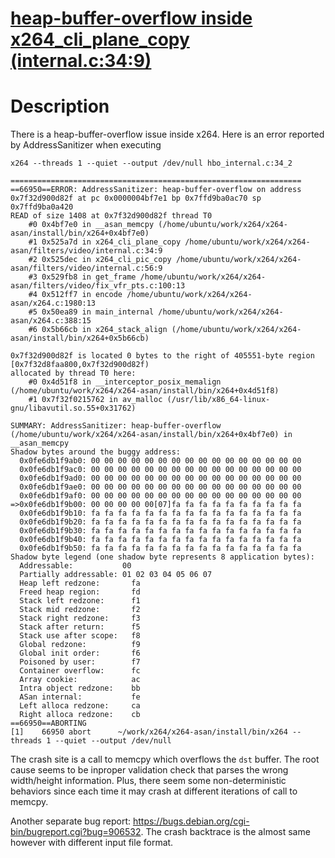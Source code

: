 # [heap-buffer-overflow inside x264_cli_plane_copy (internal.c:34:9)](https://mailman.videolan.org/pipermail/x264-devel/2019-February/012579.html)

# Description

There is a heap-buffer-overflow issue inside x264. Here is an error reported by AddressSanitizer when executing

```
x264 --threads 1 --quiet --output /dev/null hbo_internal.c:34_2
```

```
=================================================================
==66950==ERROR: AddressSanitizer: heap-buffer-overflow on address 0x7f32d900d82f at pc 0x0000004bf7e1 bp 0x7ffd9ba0ac70 sp 0x7ffd9ba0a420
READ of size 1408 at 0x7f32d900d82f thread T0
    #0 0x4bf7e0 in __asan_memcpy (/home/ubuntu/work/x264/x264-asan/install/bin/x264+0x4bf7e0)
    #1 0x525a7d in x264_cli_plane_copy /home/ubuntu/work/x264/x264-asan/filters/video/internal.c:34:9
    #2 0x525dec in x264_cli_pic_copy /home/ubuntu/work/x264/x264-asan/filters/video/internal.c:56:9
    #3 0x529fb8 in get_frame /home/ubuntu/work/x264/x264-asan/filters/video/fix_vfr_pts.c:100:13
    #4 0x512ff7 in encode /home/ubuntu/work/x264/x264-asan/x264.c:1980:13
    #5 0x50ea89 in main_internal /home/ubuntu/work/x264/x264-asan/x264.c:388:15
    #6 0x5b66cb in x264_stack_align (/home/ubuntu/work/x264/x264-asan/install/bin/x264+0x5b66cb)

0x7f32d900d82f is located 0 bytes to the right of 405551-byte region [0x7f32d8faa800,0x7f32d900d82f)
allocated by thread T0 here:
    #0 0x4d51f8 in __interceptor_posix_memalign (/home/ubuntu/work/x264/x264-asan/install/bin/x264+0x4d51f8)
    #1 0x7f32f0215762 in av_malloc (/usr/lib/x86_64-linux-gnu/libavutil.so.55+0x31762)

SUMMARY: AddressSanitizer: heap-buffer-overflow (/home/ubuntu/work/x264/x264-asan/install/bin/x264+0x4bf7e0) in __asan_memcpy
Shadow bytes around the buggy address:
  0x0fe6db1f9ab0: 00 00 00 00 00 00 00 00 00 00 00 00 00 00 00 00
  0x0fe6db1f9ac0: 00 00 00 00 00 00 00 00 00 00 00 00 00 00 00 00
  0x0fe6db1f9ad0: 00 00 00 00 00 00 00 00 00 00 00 00 00 00 00 00
  0x0fe6db1f9ae0: 00 00 00 00 00 00 00 00 00 00 00 00 00 00 00 00
  0x0fe6db1f9af0: 00 00 00 00 00 00 00 00 00 00 00 00 00 00 00 00
=>0x0fe6db1f9b00: 00 00 00 00 00[07]fa fa fa fa fa fa fa fa fa fa
  0x0fe6db1f9b10: fa fa fa fa fa fa fa fa fa fa fa fa fa fa fa fa
  0x0fe6db1f9b20: fa fa fa fa fa fa fa fa fa fa fa fa fa fa fa fa
  0x0fe6db1f9b30: fa fa fa fa fa fa fa fa fa fa fa fa fa fa fa fa
  0x0fe6db1f9b40: fa fa fa fa fa fa fa fa fa fa fa fa fa fa fa fa
  0x0fe6db1f9b50: fa fa fa fa fa fa fa fa fa fa fa fa fa fa fa fa
Shadow byte legend (one shadow byte represents 8 application bytes):
  Addressable:           00
  Partially addressable: 01 02 03 04 05 06 07
  Heap left redzone:       fa
  Freed heap region:       fd
  Stack left redzone:      f1
  Stack mid redzone:       f2
  Stack right redzone:     f3
  Stack after return:      f5
  Stack use after scope:   f8
  Global redzone:          f9
  Global init order:       f6
  Poisoned by user:        f7
  Container overflow:      fc
  Array cookie:            ac
  Intra object redzone:    bb
  ASan internal:           fe
  Left alloca redzone:     ca
  Right alloca redzone:    cb
==66950==ABORTING
[1]    66950 abort      ~/work/x264/x264-asan/install/bin/x264 --threads 1 --quiet --output /dev/null
```

The crash site is a call to memcpy which overflows the `dst` buffer. The root
cause seems to be inproper validation check that parses the wrong width/height
information.  Plus, there seem some non-deterministic behaviors since each time
it may crash at different iterations of call to memcpy.

Another separate bug report: https://bugs.debian.org/cgi-bin/bugreport.cgi?bug=906532.
The crash backtrace is the almost same however with different input file format.
